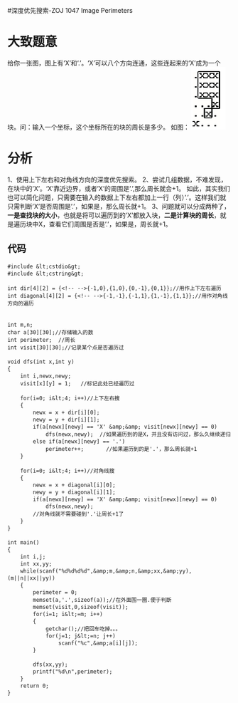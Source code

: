 #深度优先搜索-ZOJ 1047 Image Perimeters
# 大致题意

给你一张图，图上有‘X’和‘.’。‘X’可以八个方向连通，这些连起来的‘X’成为一个块。问：输入一个坐标，这个坐标所在的块的周长是多少。 如图： <img src="https://raw.githubusercontent.com/Double2hao/xujiajia_blog/main/img/840.png" alt="这里写图片描述">

# 分析

1、使用上下左右和对角线方向的深度优先搜索。 2、尝试几组数据，不难发现，在块中的’X’。‘X’靠近边界，或者’X’的周围是’.’,那么周长就会+1。 如此，其实我们也可以简化问题，只需要在输入的数据上下左右都加上一行（列）’.’。这样我们就只需判断’X’是否周围是’.’，如果是，那么周长就+1。 3、问题就可以分成两种了，**一是查找块的大小**，也就是将可以遍历到的’X’都放入块，**二是计算块的周长**，就是遍历块中X，查看它们周围是否是’.’，如果是，周长就+1。

## 代码

```
#include &lt;cstdio&gt;
#include &lt;cstring&gt;

int dir[4][2] = {<!-- -->{-1,0},{1,0},{0,-1},{0,1}};//用作上下左右遍历
int diagonal[4][2] = {<!-- -->{-1,-1},{-1,1},{1,-1},{1,1}};//用作对角线方向的遍历


int m,n;
char a[30][30];//存储输入的数
int perimeter;  //周长
int visit[30][30];//记录某个点是否遍历过

void dfs(int x,int y)
{
    int i,newx,newy;
    visit[x][y] = 1;   //标记此处已经遍历过

    for(i=0; i&lt;4; i++)//上下左右搜
    {
        newx = x + dir[i][0];
        newy = y + dir[i][1];
        if(a[newx][newy] == 'X' &amp;&amp; visit[newx][newy] == 0)
            dfs(newx,newy);  //如果遍历到的是X，并且没有访问过，那么久继续递归
        else if(a[newx][newy] == '.')
            perimeter++;       //如果遍历到的是'.'，那么周长就+1
    }

    for(i=0; i&lt;4; i++)//对角线搜
    {
        newx = x + diagonal[i][0];
        newy = y + diagonal[i][1];
        if(a[newx][newy] == 'X' &amp;&amp; visit[newx][newy] == 0)
            dfs(newx,newy);
        //对角线就不需要碰到'.'让周长+1了
    }
}

int main()
{
    int i,j;
    int xx,yy;
    while(scanf("%d%d%d%d",&amp;m,&amp;n,&amp;xx,&amp;yy),(m||n||xx||yy))
    {
        perimeter = 0;
        memset(a,'.',sizeof(a));//在外面围一圈.便于判断
        memset(visit,0,sizeof(visit));
        for(i=1; i&lt;=m; i++)
        {
            getchar();//把回车吃掉。。。
            for(j=1; j&lt;=n; j++)
                scanf("%c",&amp;a[i][j]);
        }

        dfs(xx,yy);
        printf("%d\n",perimeter);
    }
    return 0;
}


```